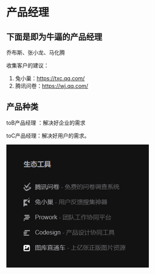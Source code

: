 # 产品经理

## 下面是即为牛逼的产品经理

乔布斯、张小龙、马化腾



收集客户的建议：

1. 兔小巢：https://txc.qq.com/
2. 腾讯问卷：https://wj.qq.com/

## 产品种类

toB产品经理 ：解决好企业的需求

toC产品经理：解决好用户的需求。

![img](product.assets/image.png)
